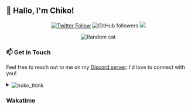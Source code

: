 ## 👋 Hallo, I'm Chiko!

<div align="center">

[![Twitter Follow](https://img.shields.io/twitter/follow/chikoxq?label=Follow)](https://twitter.com/intent/follow?screen_name=chikoxq)
![GitHub followers](https://img.shields.io/github/followers/chikof?label=Follow&style=social)
![](https://komarev.com/ghpvc/?username=chikof&color=blue)

</div>

<a href="https://cataas.com">
<img src="https://cataas.com/cat?type=square" align="right" width="300"alt="Random cat">
</a>

<div><picture><img src="https://raw.githubusercontent.com/carbon-language/carbon-lang/refs/heads/trunk/docs/images/bumper.png" alt=""></picture></div>

### 📫 Get in Touch
Feel free to reach out to me on my [Discord server](https://discord.gg/sejc7TnX6N). I'd love to connect with you!

<details>
<summary>
<img src="https://cdn3.emoji.gg/emojis/64203-noko-think.png" width="35px" height="35px" alt="noko_think" align="center">

### Wakatime
</summary>

<!--START_SECTION:waka-->
![Code Time](http://img.shields.io/badge/Code%20Time-2%2C348%20hrs%2034%20mins-blue)

![Profile Views](http://img.shields.io/badge/Profile%20Views-0-blue)

![Lines of code](https://img.shields.io/badge/From%20Hello%20World%20I%27ve%20Written-9.5%20million%20lines%20of%20code-blue)

**🐱 My GitHub Data** 

> 📦 104.4 kB Used in GitHub's Storage 
 > 
> 🏆 309 Contributions in the Year 2025
 > 
> 💼 Opted to Hire
 > 
> 📜 40 Public Repositories 
 > 
> 🔑 32 Private Repositories 
 > 
**I'm a Night 🦉** 

```text
🌞 Morning                925 commits         █░░░░░░░░░░░░░░░░░░░░░░░░   05.19 % 
🌆 Daytime                5617 commits        ████████░░░░░░░░░░░░░░░░░   31.53 % 
🌃 Evening                8371 commits        ████████████░░░░░░░░░░░░░   46.99 % 
🌙 Night                  2900 commits        ████░░░░░░░░░░░░░░░░░░░░░   16.28 % 
```
📅 **I'm Most Productive on Sunday** 

```text
Monday                   2049 commits        ███░░░░░░░░░░░░░░░░░░░░░░   11.50 % 
Tuesday                  1255 commits        ██░░░░░░░░░░░░░░░░░░░░░░░   07.05 % 
Wednesday                2484 commits        ███░░░░░░░░░░░░░░░░░░░░░░   13.94 % 
Thursday                 2572 commits        ████░░░░░░░░░░░░░░░░░░░░░   14.44 % 
Friday                   3360 commits        █████░░░░░░░░░░░░░░░░░░░░   18.86 % 
Saturday                 2375 commits        ███░░░░░░░░░░░░░░░░░░░░░░   13.33 % 
Sunday                   3718 commits        █████░░░░░░░░░░░░░░░░░░░░   20.87 % 
```


📊 **This Week I Spent My Time On** 

```text
🕑︎ Time Zone: Europe/London

💬 Programming Languages: 
Nix                      1 hr 25 mins        ███████░░░░░░░░░░░░░░░░░░   27.07 % 
Svelte                   1 hr 11 mins        ██████░░░░░░░░░░░░░░░░░░░   22.60 % 
TypeScript               51 mins             ████░░░░░░░░░░░░░░░░░░░░░   16.37 % 
Python                   20 mins             ██░░░░░░░░░░░░░░░░░░░░░░░   06.67 % 
TOML                     15 mins             █░░░░░░░░░░░░░░░░░░░░░░░░   05.02 % 

🔥 Editors: 
Neovim                   5 hrs 14 mins       █████████████████████████   100.00 % 

💻 Operating System: 
Linux                    5 hrs 14 mins       █████████████████████████   100.00 % 
```

**I Mostly Code in TypeScript** 

```text
TypeScript               32 repos            ██████████░░░░░░░░░░░░░░░   40.51 % 
Rust                     29 repos            █████████░░░░░░░░░░░░░░░░   36.71 % 
Nix                      6 repos             ██░░░░░░░░░░░░░░░░░░░░░░░   07.59 % 
Lua                      3 repos             █░░░░░░░░░░░░░░░░░░░░░░░░   03.80 % 
Python                   3 repos             █░░░░░░░░░░░░░░░░░░░░░░░░   03.80 % 
```




 Last Updated on 12/06/2025 01:09:01 UTC
<!--END_SECTION:waka-->

</details>

<!--
<p align="center">
     <a href="https://discord.gg/HhybNhchcC"><img src="https://invidget.switchblade.xyz/sejc7TnX6N" align="center" ><a>
</p> 
-->
